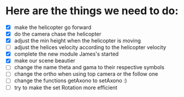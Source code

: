 # Here are the things we need to do:

- [X] make the helicopter go forward
- [X] do the camera chase the helicopter
- [X] adjust the min height when the helicopter is moving
- [ ] adjust the helices velocity according to the helicopter velocity
- [X] complete the new module James's started
- [X] make our scene beautier
- [ ] change the name theta and gama to their respective symbols
- [ ] change the ortho when using top camera or the follow one
- [ ] change the functions getAxono to setAxono :)
- [ ] try to make the set Rotation more efficient